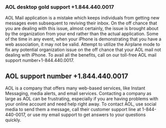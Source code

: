### AOL desktop gold support +1.844.440.0017


AOL Mail application is a mistake which keeps individuals from getting new messages even subsequent to reviving their inbox. On the off chance that you are dealing with this issue, almost certainly, the issue is brought about by the organization from your end rather than the actual application. Some of the time in any event, when your iPhone is demonstrating that you have a web association, it may not be valid. Attempt to utilize the Airplane mode to fix any potential organization issue on the off chance that your AOL mail not dealing with iPhone. To avail all the benefits, call on our toll-free AOL mail support number+1-844.440.0017.


## AOL support number +1.844.440.0017


AOL is a company that offers many web-based services, like Instant Messaging, media alerts, and email services. Contacting a company as large as AOL can be frustrating, especially if you are having problems with your online account and need help right away. To contact AOL, use social media to send them a message, call their customer support line at 1-844-440-0017, or use my email support to get answers to your questions quickly.



